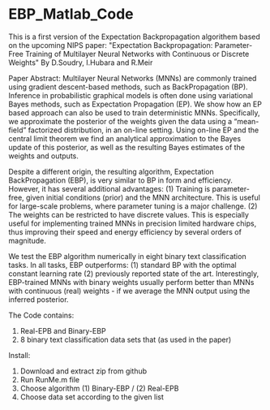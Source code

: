 EBP_Matlab_Code
===============

This is a first version of the Expectation Backpropagation algorithem based on the upcoming NIPS paper:
"Expectation Backpropagation: Parameter-Free Training of Multilayer Neural Networks with Continuous or Discrete Weights"
By D.Soudry, I.Hubara and R.Meir

Paper Abstract:
Multilayer Neural Networks (MNNs) are commonly trained using gradient descent-based methods, such as BackPropagation (BP).
Inference in probabilistic graphical models is often done using variational Bayes methods, such as Expectation Propagation (EP). 
We show how an EP based approach can also be used to train deterministic MNNs. Specifically, we approximate the posterior of the weights
given the data using a “mean-field” factorized distribution, in an on-line setting. Using on-line EP and the central limit theorem we find
an analytical approximation to the Bayes update of this posterior, as well as the resulting Bayes estimates of the weights and outputs. 

Despite a different origin, the resulting algorithm, Expectation BackPropagation (EBP), is very similar to BP in form and efficiency.
However, it has several additional advantages: (1) Training is parameter-free, given initial conditions (prior) and the MNN architecture.
This is useful for large-scale problems, where parameter tuning is a major challenge. (2) The weights can be restricted to have discrete values.
This is especially useful for implementing trained MNNs in precision limited hardware chips, thus improving their speed and energy efficiency by
several orders of magnitude.
 
We test the EBP algorithm numerically in eight binary text classification tasks. In all tasks, EBP outperforms: 
(1) standard BP with the optimal constant learning rate 
(2) previously reported state of the art. 
Interestingly, EBP-trained MNNs with binary weights usually perform better than MNNs with continuous (real) weights - if we average the MNN output using the inferred posterior. 


The Code contains:
1. Real-EPB and Binary-EBP 
2. 8 binary text classification data sets that (as used in the paper)

Install: 
1. Download and extract zip from github
2. Run RunMe.m file
3. Choose algorithm (1) Binary-EBP / (2) Real-EPB
4. Choose data set according to the given list



